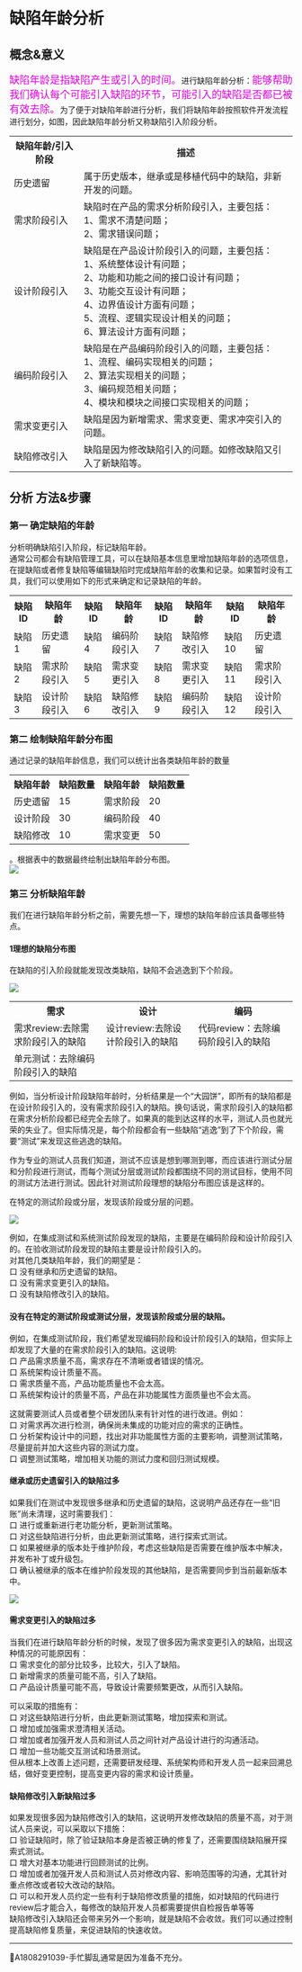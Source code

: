 # 缺陷年龄分析

## 概念&意义

<font color="#dd00dd" size="4" face="方正舒体">缺陷年龄是指缺陷产生或引入的时间。</font>进行缺陷年龄分析：<font color="#dd00dd" size="4" face="方正舒体">能够帮助我们确认每个可能引入缺陷的环节，可能引入的缺陷是否都已被有效去除。</font>为了便于对缺陷年龄进行分析，我们将缺陷年龄按照软件开发流程进行划分，如图，因此缺陷年龄分析又称缺陷引入阶段分析。
<table>
	<tr>
		<th>缺陷年龄/引入阶段</th>
		<th>描述</th>
	</tr>
	<tr>
		<td>历史遗留</td>
		<td>属于历史版本，继承或是移植代码中的缺陷，非新开发的问题。</td>
	</tr>
	<tr>
		<td>需求阶段引入</td>
		<td>缺陷时在产品的需求分析阶段引入，主要包括：<br>1、需求不清楚问题；<br>2、需求错误问题；</td>
	</tr>
	<tr>
		<td>设计阶段引入</td>
		<td>缺陷是在产品设计阶段引入的问题，主要包括：<br>1、系统整体设计有问题；<br>2、功能和功能之间的接口设计有问题；<br>3、功能交互设计有问题；<br>4、边界值设计方面有问题；<br>5、流程、逻辑实现设计相关的问题；<br>6、算法设计方面有问题；</td>
	</tr>
	<tr>
		<td>编码阶段引入</td>
		<td>缺陷是在产品编码阶段引入的问题，主要包括：<br>1、流程、编码实现相关的问题；<br>2、算法实现相关的问题；<br>3、编码规范相关问题；<br>4、模块和模块之间接口实现相关的问题；</td>
	</tr>
	<tr>
		<td>需求变更引入</td>
		<td>缺陷是因为新增需求、需求变更、需求冲突引入的问题。</td>
	</tr>
	<tr>
		<td>缺陷修改引入</td>
		<td>缺陷是因为修改缺陷引入的问题。如修改缺陷又引入了新缺陷等。</td>
	</tr>
</table>


## 分析 方法&步骤

### 第一 确定缺陷的年龄

分析明确缺陷引入阶段，标记缺陷年龄。   
通常公司都会有缺陷管理工具，可以在缺陷基本信息里增加缺陷年龄的选项信息，在提缺陷或者修复缺陷等编辑缺陷时完成缺陷年龄的收集和记录。如果暂时没有工具，我们可以使用如下的形式来确定和记录缺陷的年龄。

<table>
	<tr>
		<th>缺陷ID</th>
		<th>缺陷年龄</th>
		<th>缺陷ID</th>
		<th>缺陷年龄</th>
		<th>缺陷ID</th>
		<th>缺陷年龄</th>
		<th>缺陷ID</th>
		<th>缺陷年龄</th>
	</tr>
	<tr>
		<td>缺陷1</td>
		<td>历史遗留</td>
		<td>缺陷4</td>
		<td>编码阶段引入</td>
		<td>缺陷7</td>
		<td>缺陷修改引入</td>
		<td>缺陷10</td>
		<td>历史遗留</td>
	</tr>
	<tr>
		<td>缺陷2</td>
		<td>需求阶段引入</td>
		<td>缺陷5</td>
		<td>需求变更引入</td>
		<td>缺陷8</td>
		<td>需求变更引入</td>
		<td>缺陷11</td>
		<td>需求阶段引入</td>
	</tr>
	<tr>
		<td>缺陷3</td>
		<td>设计阶段引入</td>
		<td>缺陷6</td>
		<td>缺陷修改引入</td>
		<td>缺陷9</td>
		<td>编码阶段引入</td>
		<td>缺陷12</td>
		<td>设计阶段引入</td>
	</tr>
</table>

### 第二 绘制缺陷年龄分布图

通过记录的缺陷年龄信息，我们可以统计出各类缺陷年龄的数量
<table>
	<tr>
		<th>缺陷年龄</th>
		<th>缺陷数量</th>
		<th>缺陷年龄</th>
		<th>缺陷数量</th>
	</tr>
	<tr>
		<td>历史遗留</td>
		<td>15</td>
		<td>需求阶段</td>
		<td>20</td>
	</tr>
	<tr>
		<td>设计阶段</td>
		<td>30</td>
		<td>编码阶段</td>
		<td>40</td>
	</tr>
	<tr>
		<td>缺陷修改</td>
		<td>10</td>
		<td>需求变更</td>
		<td>50</td>
	</tr>
</table>

。根据表中的数据最终绘制出缺陷年龄分布图。   
![](https://shen89s.github.io/resFiles/r2/缺陷年龄分布图.jpg)

### 第三 分析缺陷年龄

我们在进行缺陷年龄分析之前，需要先想一下，理想的缺陷年龄应该具备哪些特点。

#### 1理想的缺陷分布图

在缺陷的引入阶段就能发现改类缺陷，缺陷不会逃逸到下个阶段。   

![](https://shen89s.github.io/resFiles/r2/引入阶段.jpg)

<table>
	<tr>
		<th>需求</th>
		<th>设计</th>
		<th>编码</th>
	</tr>
	<tr>
		<td>需求review:去除需求阶段引入的缺陷</td>
		<td>设计review:去除设计阶段引入的缺陷</td>
		<td>代码review：去除编码阶段引入的缺陷</td>
	</tr>
	<tr>
		<td>单元测试：去除编码阶段引入的缺陷</td>
	</tr>
</table>

例如，当分析设计阶段缺陷年龄时，分析结果是一个“大园饼”，即所有的缺陷都是在设计阶段引入的，没有需求阶段引入的缺陷。换句话说，需求阶段引入的缺陷都在需求分析阶段都已经完全去除了。如果真的能到达这样的水平，测试人员也就光荣的失业了。但实际情况是，每个阶段都会有一些缺陷“逃逸”到了下个阶段，需要“测试”来发现这些逃逸的缺陷。    

作为专业的测试人员我们知道，测试不应该是想到哪测到哪，而应该进行测试分层和分阶段进行测试，而每个测试分层或测试阶段都围绕不同的测试目标，使用不同的测试方法进行测试。因此针对测试阶段理想的缺陷分布图应该是这样的。   

在特定的测试阶段或分层，发现该阶段或分层的问题。  

![](https://shen89s.github.io/resFiles/r2/发现特定测试分层问题.jpg)

例如，在集成测试和系统测试阶段发现的缺陷，主要是在编码阶段和设计阶段引入的。在验收测试阶段发现的缺陷主要是设计阶段引入的。       
对其他几类缺陷年龄，我们的期望是：   
口  没有继承和历史遗留的缺陷。   
口  没有需求变更引入的缺陷。   
口  没有缺陷修改引入的缺陷。

#### 没有在特定的测试阶段或测试分层，发现该阶段或分层的缺陷。

例如，在集成测试阶段，我们希望发现编码阶段和设计阶段引入的缺陷，但实际上却发现了大量的在需求阶段引入的缺陷。这说明:   
口  产品需求质量不高，需求存在不清晰或者错误的情况。   
口  系统架构设计质量不高。   
口  需求质量不高，产品功能质量也不会太高。   
口  系统架构设计的质量不高，产品在非功能属性方面质量也不会太高。

这就需要测试人员或者整个研发团队来有针对性的进行改进。例如：      
口  对需求再次进行检测，确保尚未集成的功能对应的需求的正确性。   
口  分析架构设计中的问题，找出对非功能属性方面的主要影响，调整测试策略，尽量提前并加大这些内容的测试力度。   
口  调整测试策略，增加相关功能的测试力度和回归测试规模。

#### 继承或历史遗留引入的缺陷过多

如果我们在测试中发现很多继承和历史遗留的缺陷，这说明产品还存在一些“旧账”尚未清理，这时需要我们：      
口  进行或重新进行老功能分析，更新测试策略。   
口  对这些缺陷进行分析，由此更新测试策略，进行探索式测试。   
口  如果被继承的版本处于维护阶段，考虑这些缺陷是否需要在维护版本中解决，并发布补丁或升级包。   
口  确认被继承的版本在维护阶段发现的其他缺陷，是否需要同步到当前最新版本中。

![](https://shen89s.github.io/resFiles/r2/清理旧账.jpg)

#### 需求变更引入的缺陷过多

当我们在进行缺陷年龄分析的时候，发现了很多因为需求变更引入的缺陷，出现这种情况的可能原因有：   
口  需求变化的部分比较多，比较大，引入了缺陷。   
口  新增需求的质量可能不高，引入了缺陷。   
口  产品设计质量可能不高，导致设计需要频繁更改，从而引入缺陷。

可以采取的措施有：   
口  对这些缺陷进行分析，由此更新测试策略，增加探索和测试。   
口  增加或加强需求澄清相关活动。   
口  增加或者加强开发人员和测试人员之间针对产品设计进行的沟通活动。   
口  增加一些功能交互测试和场景测试。   
但从根本上改善上述问题，还需要研发经理、系统架构师和开发人员一起来回溯总结，做好变更控制，提高变更内容的需求和设计质量。

#### 缺陷修改引入新缺陷过多

如果发现很多因为缺陷修改引入的缺陷，这说明开发修改缺陷的质量不高，对于测试人员来说，可以采取以下措施：   
口  验证缺陷时，除了验证缺陷本身是否被正确的修复了，还需要围绕缺陷展开探索式测试。   
口  增大对基本功能进行回顾测试的比例。   
口  增加或者加强开发人员和测试人员对修改内容、影响范围等的沟通，尤其针对重点修改或者较大改动的缺陷。   
口  可以和开发人员约定一些有利于缺陷修改质量的措施，如对缺陷的代码进行review后才能合入，每修改的缺陷开发人员都需要提供自检报告单等等   
缺陷修改引入缺陷还会带来另外一个影响，就是缺陷不会收敛。我们可以通过控制提高缺陷修复质量，来促进缺陷的快速收敛。

* * *
:bell:A1808291039-手忙脚乱通常是因为准备不充分。
